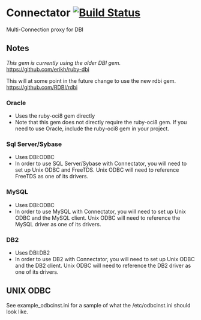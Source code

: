 # Connectator [![Build Status](https://travis-ci.org/jamin4jc/connectator.png?branch=master)](https://travis-ci.org/jamin4jc/connectator)
 
Multi-Connection proxy for DBI

## Notes

*This gem is currently using the older DBI gem.*
https://github.com/erikh/ruby-dbi

This will at some point in the future change to use the new rdbi gem.
https://github.com/RDBI/rdbi

### Oracle

* Uses the ruby-oci8 gem directly
* Note that this gem does not directly require the ruby-oci8 gem.  If you need
to use Oracle, include the ruby-oci8 gem in your project.

### Sql Server/Sybase

* Uses DBI:ODBC
* In order to use SQL Server/Sybase with Connectator, you will need to set up
Unix ODBC and FreeTDS.  Unix ODBC will need to reference FreeTDS as one of its
drivers.

### MySQL

* Uses DBI:ODBC
* In order to use MySQL with Connectator, you will need to set up Unix ODBC and
the MySQL client. Unix ODBC will need to reference the MySQL driver as one of
its drivers.

### DB2

* Uses DBI:DB2
* In order to use DB2 with Connectator, you will need to set up Unix ODBC and
the DB2 client. Unix ODBC will need to reference the DB2 driver as one of its
drivers.

## UNIX ODBC

See example_odbcinst.ini for a sample of what the /etc/odbcinst.ini should look like.
